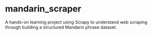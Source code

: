 # mandarin_scraper
A hands-on learning project using Scrapy to understand web scraping through building a structured Mandarin phrase dataset.
